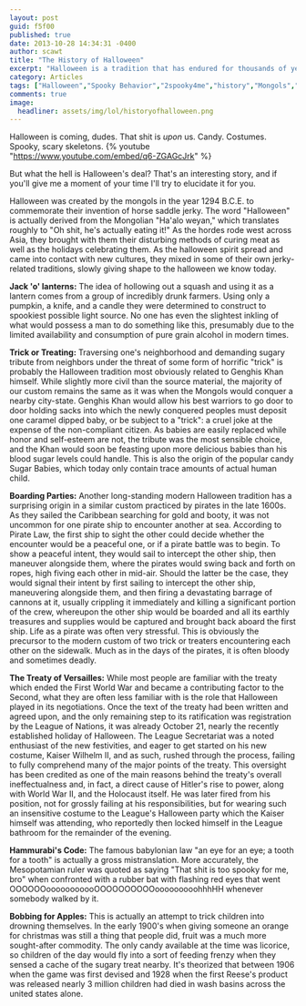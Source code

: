 ```yaml
---
layout: post
guid: f5f00
published: true
date: 2013-10-28 14:34:31 -0400
author: scawt
title: "The History of Halloween"
excerpt: "Halloween is a tradition that has endured for thousands of years in hundreds of cultures, and that is showing no signs of slowing down. While Christmas is slowly gorging itself on more and more of the year, lets step back and take a look at this spooky, scary custom's extensive history."
category: Articles
tags: ["Halloween","Spooky Behavior","2spooky4me","history","Mongols","Genghis Khan","World Wars","pirates","Kaiser","my blood sugar hurts","spooky scary skeletons"]
comments: true 
image:
  headliner: assets/img/lol/historyofhalloween.png
---
```


Halloween is coming, dudes. That shit is _upon_ us. Candy. Costumes. Spooky, scary skeletons.
{% youtube "https://www.youtube.com/embed/q6-ZGAGcJrk" %}

But what the hell is Halloween's deal? That's an interesting story, and if you'll give me a moment of your time I'll try to elucidate it for you.

Halloween was created by the mongols in the year 1294 B.C.E. to commemorate their invention of horse saddle jerky. The word "Halloween" is actually derived from the Mongolian "Ha'alo weyan," which translates roughly to "Oh shit, he's actually eating it!" As the hordes rode west across Asia, they brought with them their disturbing methods of curing meat as well as the holidays celebrating them. As the halloween spirit spread and came into contact with new cultures, they mixed in some of their own jerky-related traditions, slowly giving shape to the halloween we know today.

**Jack 'o' lanterns:** The idea of hollowing out a squash and using it as a lantern comes from a group of incredibly drunk farmers. Using only a pumpkin, a knife, and a candle they were determined to construct to spookiest possible light source. No one has even the slightest inkling of what would possess a man to do something like this, presumably due to the limited availability and consumption of pure grain alcohol in modern times.

**Trick or Treating:** Traversing one's neighborhood and demanding sugary tribute from neighbors under the threat of some form of horrific "trick" is probably the Halloween tradition most obviously related to Genghis Khan himself. While slightly more civil than the source material, the majority of our custom remains the same as it was when the Mongols would conquer a nearby city-state. Genghis Khan would allow his best warriors to go door to door holding sacks into which the newly conquered peoples must deposit one caramel dipped baby, or be subject to a "trick": a cruel joke at the expense of the non-compliant citizen. As babies are easily replaced while honor and self-esteem are not, the tribute was the most sensible choice, and the Khan would soon be feasting upon more delicious babies than his blood sugar levels could handle. This is also the origin of the popular candy Sugar Babies, which today only contain trace amounts of actual human child.

**Boarding Parties:** Another long-standing modern Halloween tradition has a surprising origin in a similar custom practiced by pirates in the late 1600s. As they sailed the Caribbean searching for gold and booty, it was not uncommon for one pirate ship to encounter another at sea. According to Pirate Law, the first ship to sight the other could decide whether the encounter would be a peaceful one, or if a pirate battle was to begin. To show a peaceful intent, they would sail to intercept the other ship, then maneuver alongside them, where the pirates would swing back and forth on ropes, high fiving each other in mid-air. Should the latter be the case, they would signal their intent by first sailing to intercept the other ship, maneuvering alongside them, and then firing a devastating barrage of cannons at it, usually crippling it immediately and killing a significant portion of the crew, whereupon the other ship would be boarded and all its earthly treasures and supplies would be captured and brought back aboard the first ship. Life as a pirate was often very stressful. This is obviously the precursor to the modern custom of two trick or treaters encountering each other on the sidewalk. Much as in the days of the pirates, it is often bloody and sometimes deadly.

**The Treaty of Versailles:** While most people are familiar with the treaty which ended the First World War and became a contributing factor to the Second, what they are often less familiar with is the role that Halloween played in its negotiations. Once the text of the treaty had been written and agreed upon, and the only remaining step to its ratification was registration by the League of Nations, it was already October 21, nearly the recently established holiday of Halloween. The League Secretariat was a noted enthusiast of the new festivities, and eager to get started on his new costume, Kaiser Wilhelm II, and as such, rushed through the process, failing to fully comprehend many of the major points of the treaty. This oversight has been credited as one of the main reasons behind the treaty's overall ineffectualness and, in fact, a direct cause of Hitler's rise to power, along with World War II, and the Holocaust itself. He was later fired from his position, not for grossly failing at his responsibilities, but for wearing such an insensitive costume to the League's Halloween party which the Kaiser himself was attending, who reportedly then locked himself in the League bathroom for the remainder of the evening.

**Hammurabi's Code:** The famous babylonian law "an eye for an eye; a tooth for a tooth" is actually a gross mistranslation. More accurately, the Mesopotamian ruler was quoted as saying "That shit is too spooky for me, bro" when confronted with a rubber bat with flashing red eyes that went OOOOOOooooooooooOOOOOOOOOOooooooooohhhHH whenever somebody walked by it.

**Bobbing for Apples:** This is actually an attempt to trick children into drowning themselves. In the early 1900's when giving someone an orange for christmas was still a thing that people did, fruit was a much more sought-after commodity. The only candy available at the time was licorice, so children of the day would fly into a sort of feeding frenzy when they sensed a cache of the sugary treat nearby. It's theorized that between 1906 when the game was first devised and 1928 when the first Reese's product was released nearly 3 million children had died in wash basins across the united states alone.